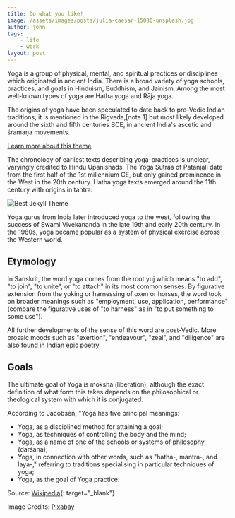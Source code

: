 ```yaml
---
title: Do what you like!
image: /assets/images/posts/julia-caesar-15080-unsplash.jpg
author: john
tags: 
    - life
    - work
layout: post
---
```



Yoga is a group of physical, mental, and spiritual practices or disciplines which originated in ancient India. There is a broad variety of yoga schools, practices, and goals in Hinduism, Buddhism, and Jainism. Among the most well-known types of yoga are Hatha yoga and Rāja yoga.

The origins of yoga have been speculated to date back to pre-Vedic Indian traditions; it is mentioned in the Rigveda,[note 1] but most likely developed around the sixth and fifth centuries BCE, in ancient India's ascetic and śramaṇa movements. 


[Learn more about this theme]({{site.baseurl}}/about/)

The chronology of earliest texts describing yoga-practices is unclear, varyingly credited to Hindu Upanishads. The Yoga Sutras of Patanjali date from the first half of the 1st millennium CE, but only gained prominence in the West in the 20th century. Hatha yoga texts emerged around the 11th century with origins in tantra.

![Best Jekyll Theme]({{site.baseurl}}/assets/images/meditation-2717462_1280.jpg)

Yoga gurus from India later introduced yoga to the west, following the success of Swami Vivekananda in the late 19th and early 20th century. In the 1980s, yoga became popular as a system of physical exercise across the Western world.

## Etymology
In Sanskrit, the word yoga comes from the root yuj which means "to add", "to join", "to unite", or "to attach" in its most common senses. By figurative extension from the yoking or harnessing of oxen or horses, the word took on broader meanings such as "employment, use, application, performance" (compare the figurative uses of "to harness" as in "to put something to some use"). 

All further developments of the sense of this word are post-Vedic. More prosaic moods such as "exertion", "endeavour", "zeal", and "diligence" are also found in Indian epic poetry.

## Goals
The ultimate goal of Yoga is moksha (liberation), although the exact definition of what form this takes depends on the philosophical or theological system with which it is conjugated.

According to Jacobsen, "Yoga has five principal meanings:

* Yoga, as a disciplined method for attaining a goal;
* Yoga, as techniques of controlling the body and the mind;
* Yoga, as a name of one of the schools or systems of philosophy (darśana);
* Yoga, in connection with other words, such as "hatha-, mantra-, and laya-," referring to traditions specialising in particular techniques of yoga;
* Yoga, as the goal of Yoga practice.

Source: [Wikipedia](https://en.wikipedia.org/wiki/Yoga){: target="_blank"}

Image Credits: [Pixabay](https://pixabay.com)